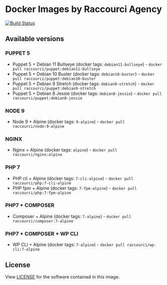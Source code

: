 # Docker Images by Raccourci Agency

[![Build Status](https://api.travis-ci.com/raccourci/docker.svg?branch=master)](https://app.travis-ci.com/github/raccourci/docker)

## Available versions

### PUPPET 5

- Puppet 5 + Debian 11 Bullseye (docker tags: `debian11-bullseye`) - `docker pull raccourci/puppet:debian11-bullseye`
- Puppet 5 + Debian 10 Buster (docker tags: `debian10-buster`) - `docker pull raccourci/puppet:debian10-buster`
- Puppet 5 + Debian 9 Stretch (docker tags: `debian9-stretch`) - `docker pull raccourci/puppet:debian9-stretch`
- Puppet 5 + Debian 8 Jessie (docker tags: `debian8-jessie`) - `docker pull raccourci/puppet:debian8-jessie`

### NODE 9

- Node 9 + Alpine (docker tags: `9-alpine`) - `docker pull raccourci/node:9-alpine`

### NGINX

- Nginx + Alpine (docker tags: `alpine`) - `docker pull raccourci/nginx:alpine`

### PHP 7

- PHP cli + Alpine (docker tags: `7-cli-alpine`) - `docker pull raccourci/php:7-cli-alpine`
- PHP fpm + Alpine (docker tags: `7-fpm-alpine`) - `docker pull raccourci/php:7-fpm-alpine`

### PHP7 + COMPOSER

- Composer + Alpine (docker tags: `7-alpine`) - `docker pull raccourci/composer:7-alpine`

### PHP7 + COMPOSER + WP CLI

- WP CLI + Alpine (docker tags: `7-alpine`) - `docker pull raccourci/wp-cli:7-alpine`

## License

View [LICENSE](LICENSE) for the software contained in this image.
